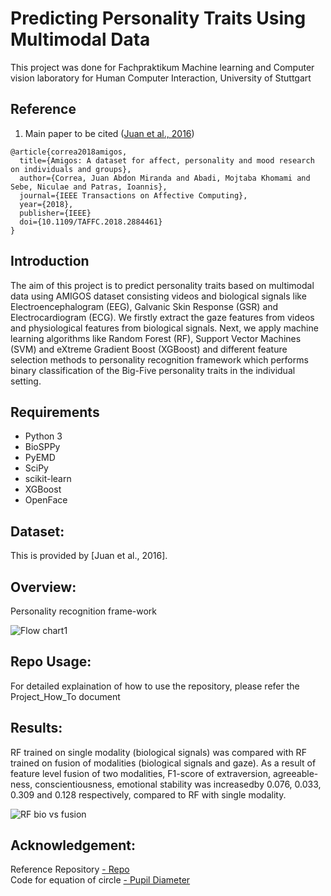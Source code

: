 
# Predicting Personality Traits Using Multimodal Data
This project was done for Fachpraktikum Machine learning and Computer vision laboratory for Human Computer Interaction, University of Stuttgart

## Reference
1. Main paper to be cited ([Juan et al., 2016](http://www.eecs.qmul.ac.uk/mmv/datasets/amigos/doc/Paper_TAC.pdf))


```
@article{correa2018amigos,
  title={Amigos: A dataset for affect, personality and mood research on individuals and groups},
  author={Correa, Juan Abdon Miranda and Abadi, Mojtaba Khomami and Sebe, Niculae and Patras, Ioannis},
  journal={IEEE Transactions on Affective Computing},
  year={2018},
  publisher={IEEE}
  doi={10.1109/TAFFC.2018.2884461}
}
```
## Introduction

The aim of this project is to predict personality traits based on multimodal data using AMIGOS dataset consisting videos and biological signals like Electroencephalogram (EEG), Galvanic Skin Response (GSR) and Electrocardiogram (ECG). We firstly extract the gaze features from videos and physiological features from biological signals. Next, we apply machine learning algorithms like Random Forest (RF), Support Vector Machines (SVM) and eXtreme Gradient Boost (XGBoost) and different feature selection methods to personality recognition framework which performs binary classification of the Big-Five personality traits in the individual setting.

## Requirements

* Python 3
* BioSPPy
* PyEMD
* SciPy
* scikit-learn
* XGBoost
* OpenFace

## Dataset:

This is provided by [Juan et al., 2016].

## Overview:

Personality recognition frame-work

![Flow chart1](https://user-images.githubusercontent.com/73828269/109433243-a9fd9b00-7a0f-11eb-8ad7-1faa8821b993.png)


## Repo Usage:

For detailed explaination of how to use the repository, please refer the Project_How_To document


## Results:
RF trained on single modality (biological  signals) was compared  with  RF  trained  on  fusion  of  modalities (biological signals and gaze). As a result of feature level fusion of two modalities, F1-score of extraversion, agreeable-ness, conscientiousness, emotional stability was increasedby 0.076, 0.033, 0.309 and 0.128 respectively, compared to RF with single modality.

![RF bio vs fusion](https://user-images.githubusercontent.com/73828269/109493522-eb805b80-7a8c-11eb-8ff6-9fa0231fe186.png)




## Acknowledgement:
<body> <a> Reference Repository </a> <a href="https://github.com/pokang-liu/AMIGOS/blob/master/main.py"> -  Repo </body> <br>
<body> <a> Code for equation of circle </a> <a href="https://www.geeksforgeeks.org/equation-of-circle-when-three-points-on-the-circle-are-given/"> -  Pupil Diameter </body> 


 


